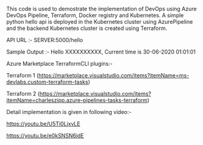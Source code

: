 This code is used to demostrate the implementation of DevOps using Azure DevOps Pipeline, Terraform, Docker registry and Kubernetes. A simple python hello api is deployed in the Kubernetes cluster using AzurePipeline  and the backend Kubernetes cluster is created using Terraform.

API URL :- SERVER:5000/hello

Sample Output :- Hello XXXXXXXXXX, Current time is 30-06-2020 01:01:01


 Azure Marketplace TerraformCLI plugins:-
 
Terraform 1 (https://marketplace.visualstudio.com/items?itemName=ms-devlabs.custom-terraform-tasks)

Terraform 2 (https://marketplace.visualstudio.com/items?itemName=charleszipp.azure-pipelines-tasks-terraform)


Detail implementation is given in following video:-

https://youtu.be/U5Ti0LjxvLE

https://youtu.be/e0kSNSN6idE
